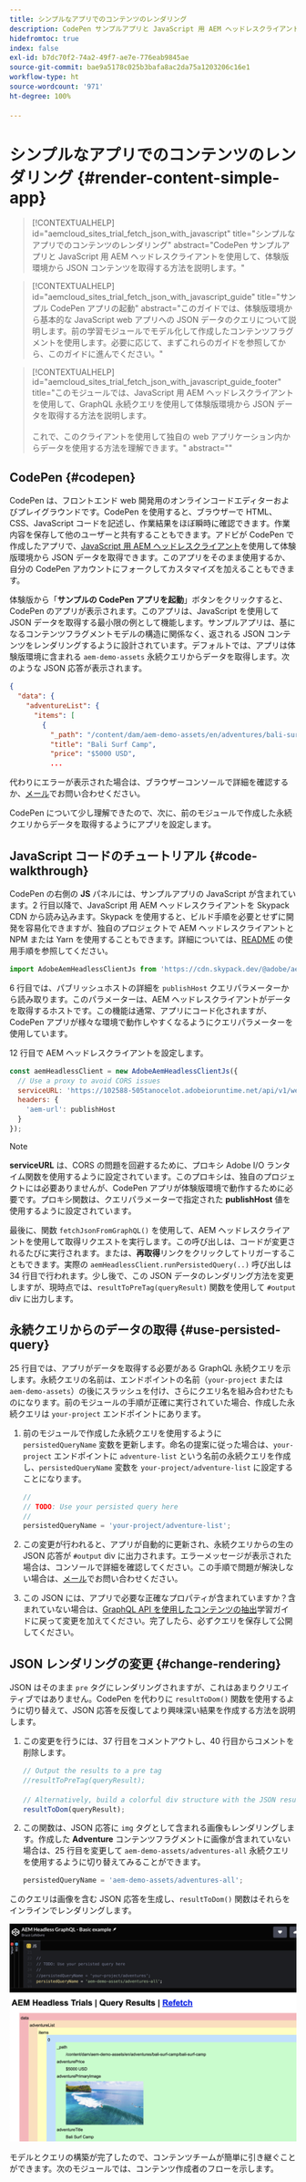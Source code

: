 ```yaml
---
title: シンプルなアプリでのコンテンツのレンダリング
description: CodePen サンプルアプリと JavaScript 用 AEM ヘッドレスクライアントを使用して、体験版環境から JSON コンテンツを取得する方法を説明します。
hidefromtoc: true
index: false
exl-id: b7dc70f2-74a2-49f7-ae7e-776eab9845ae
source-git-commit: bae9a5178c025b3bafa8ac2da75a1203206c16e1
workflow-type: ht
source-wordcount: '971'
ht-degree: 100%

---
```



# シンプルなアプリでのコンテンツのレンダリング {#render-content-simple-app}

>[!CONTEXTUALHELP]
>id="aemcloud_sites_trial_fetch_json_with_javascript"
>title="シンプルなアプリでのコンテンツのレンダリング"
>abstract="CodePen サンプルアプリと JavaScript 用 AEM ヘッドレスクライアントを使用して、体験版環境から JSON コンテンツを取得する方法を説明します。"

>[!CONTEXTUALHELP]
>id="aemcloud_sites_trial_fetch_json_with_javascript_guide"
>title="サンプル CodePen アプリの起動"
>abstract="このガイドでは、体験版環境から基本的な JavaScript web アプリへの JSON データのクエリについて説明します。前の学習モジュールでモデル化して作成したコンテンツフラグメントを使用します。必要に応じて、まずこれらのガイドを参照してから、このガイドに進んでください。"

>[!CONTEXTUALHELP]
>id="aemcloud_sites_trial_fetch_json_with_javascript_guide_footer"
>title="このモジュールでは、JavaScript 用 AEM ヘッドレスクライアントを使用して、GraphQL 永続クエリを使用して体験版環境から JSON データを取得する方法を説明します。<br><br>これで、このクライアントを使用して独自の web アプリケーション内からデータを使用する方法を理解できます。"
>abstract=""

## CodePen {#codepen}

CodePen は、フロントエンド web 開発用のオンラインコードエディターおよびプレイグラウンドです。CodePen を使用すると、ブラウザーで HTML、CSS、JavaScript コードを記述し、作業結果をほぼ瞬時に確認できます。作業内容を保存して他のユーザーと共有することもできます。アドビが CodePen で作成したアプリで、[JavaScript 用 AEM ヘッドレスクライアント](https://github.com/adobe/aem-headless-client-js)を使用して体験版環境から JSON データを取得できます。このアプリをそのまま使用するか、自分の CodePen アカウントにフォークしてカスタマイズを加えることもできます。

体験版から「**サンプルの CodePen アプリを起動**」ボタンをクリックすると、CodePen のアプリが表示されます。このアプリは、JavaScript を使用して JSON データを取得する最小限の例として機能します。サンプルアプリは、基になるコンテンツフラグメントモデルの構造に関係なく、返される JSON コンテンツをレンダリングするように設計されています。デフォルトでは、アプリは体験版環境に含まれる `aem-demo-assets` 永続クエリからデータを取得します。次のような JSON 応答が表示されます。

```json
{
  "data": {
    "adventureList": {
      "items": [
        {
          "_path": "/content/dam/aem-demo-assets/en/adventures/bali-surf-camp/bali-surf-camp",
          "title": "Bali Surf Camp",
          "price": "$5000 USD",
          ...
```

代わりにエラーが表示された場合は、ブラウザーコンソールで詳細を確認するか、[メール](mailto:aem-headless-trials-support@adobe.com?subject=AEM%20Trials%20support%20request)でお問い合わせください。

CodePen について少し理解できたので、次に、前のモジュールで作成した永続クエリからデータを取得するようにアプリを設定します。

## JavaScript コードのチュートリアル {#code-walkthrough}

CodePen の右側の **JS** パネルには、サンプルアプリの JavaScript が含まれています。2 行目以降で、JavaScript 用 AEM ヘッドレスクライアントを Skypack CDN から読み込みます。Skypack を使用すると、ビルド手順を必要とせずに開発を容易化できますが、独自のプロジェクトで AEM ヘッドレスクライアントと NPM または Yarn を使用することもできます。詳細については、[README](https://github.com/adobe/aem-headless-client-js#aem-headless-client-for-javascript) の使用手順を参照してください。

```javascript
import AdobeAemHeadlessClientJs from 'https://cdn.skypack.dev/@adobe/aem-headless-client-js@v3.2.0';
```

6 行目では、パブリッシュホストの詳細を `publishHost` クエリパラメーターから読み取ります。このパラメーターは、AEM ヘッドレスクライアントがデータを取得するホストです。この機能は通常、アプリにコード化されますが、CodePen アプリが様々な環境で動作しやすくなるようにクエリパラメーターを使用しています。

12 行目で AEM ヘッドレスクライアントを設定します。

```javascript
const aemHeadlessClient = new AdobeAemHeadlessClientJs({
  // Use a proxy to avoid CORS issues
  serviceURL: 'https://102588-505tanocelot.adobeioruntime.net/api/v1/web/aem/proxy',
  headers: {
    'aem-url': publishHost
  }
});
```

>[!NOTE]
>
>**serviceURL** は、CORS の問題を回避するために、プロキシ Adobe I/O ランタイム関数を使用するように設定されています。このプロキシは、独自のプロジェクトには必要ありませんが、CodePen アプリが体験版環境で動作するために必要です。プロキシ関数は、クエリパラメーターで指定された **publishHost** 値を使用するように設定されています。

最後に、関数 `fetchJsonFromGraphQL()` を使用して、AEM ヘッドレスクライアントを使用して取得リクエストを実行します。この呼び出しは、コードが変更されるたびに実行されます。または、**再取得**&#x200B;リンクをクリックしてトリガーすることもできます。実際の `aemHeadlessClient.runPersistedQuery(..)` 呼び出しは 34 行目で行われます。少し後で、この JSON データのレンダリング方法を変更しますが、現時点では、`resultToPreTag(queryResult)` 関数を使用して `#output` div に出力します。

## 永続クエリからのデータの取得 {#use-persisted-query}

25 行目では、アプリがデータを取得する必要がある GraphQL 永続クエリを示します。永続クエリの名前は、エンドポイントの名前（`your-project` または `aem-demo-assets`）の後にスラッシュを付け、さらにクエリ名を組み合わせたものになります。前のモジュールの手順が正確に実行されていた場合、作成した永続クエリは `your-project` エンドポイントにあります。

1. 前のモジュールで作成した永続クエリを使用するように `persistedQueryName` 変数を更新します。命名の提案に従った場合は、`your-project` エンドポイントに `adventure-list` という名前の永続クエリを作成し、`persistedQueryName` 変数を `your-project/adventure-list` に設定することになります。

   ```javascript
   //
   // TODO: Use your persisted query here
   //
   persistedQueryName = 'your-project/adventure-list';
   ```

1. この変更が行われると、アプリが自動的に更新され、永続クエリからの生の JSON 応答が `#output` div に出力されます。エラーメッセージが表示された場合は、コンソールで詳細を確認してください。この手順で問題が解決しない場合は、[メール](mailto:aem-headless-trials-support@adobe.com?subject=AEM%20Trials%20support%20request)でお問い合わせください。

1. この JSON には、アプリで必要な正確なプロパティが含まれていますか？含まれていない場合は、[GraphQL API を使用したコンテンツの抽出](https://experience.adobe.com/experiencemanager/learn/extract_content_using_graphql)学習ガイドに戻って変更を加えてください。完了したら、必ずクエリを保存して公開してください。

## JSON レンダリングの変更 {#change-rendering}

JSON はそのまま `pre` タグにレンダリングされますが、これはあまりクリエイティブではありません。CodePen を代わりに `resultToDom()` 関数を使用するように切り替えて、JSON 応答を反復してより興味深い結果を作成する方法を説明します。

1. この変更を行うには、37 行目をコメントアウトし、40 行目からコメントを削除します。

   ```javascript
   // Output the results to a pre tag
   //resultToPreTag(queryResult);
   
   // Alternatively, build a colorful div structure with the JSON results and render images inline
   resultToDom(queryResult);
   ```

1. この関数は、JSON 応答に `img` タグとして含まれる画像もレンダリングします。作成した **Adventure** コンテンツフラグメントに画像が含まれていない場合は、25 行目を変更して `aem-demo-assets/adventures-all` 永続クエリを使用するように切り替えてみることができます。

   ```javascript
   persistedQueryName = 'aem-demo-assets/adventures-all';
   ```

このクエリは画像を含む JSON 応答を生成し、`resultToDom()` 関数はそれらをインラインでレンダリングします。

![adventures-all クエリと resultToDom レンダリング関数の結果](assets/do-not-localize/adventures-all-query-result.png)

モデルとクエリの構築が完了したので、コンテンツチームが簡単に引き継ぐことができます。次のモジュールでは、コンテンツ作成者のフローを示します。
